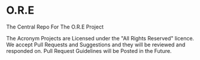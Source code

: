 # O.R.E
The Central Repo For The O.R.E Project

The Acronym Projects are Licensed under the "All Rights Reserved" licence.
We accept Pull Requests and Suggestions and they will be reviewed and responded on.
Pull Request Guidelines will be Posted in the Future.
